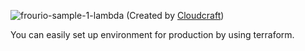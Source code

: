 ![frourio-sample-1-lambda](https://user-images.githubusercontent.com/29811106/104748125-b2b64c80-5794-11eb-97ca-8855e98bfd43.png)
(Created by [Cloudcraft](https://www.cloudcraft.co/))

You can easily set up environment for production by using terraform.
